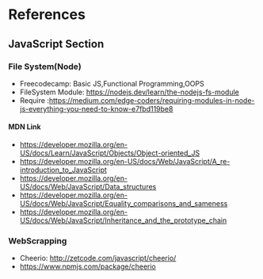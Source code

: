 # References
## JavaScript Section
### File System(Node)
* Freecodecamp: Basic JS,Functional Programming,OOPS
* FileSystem Module: https://nodejs.dev/learn/the-nodejs-fs-module
* Require :https://medium.com/edge-coders/requiring-modules-in-node-js-everything-you-need-to-know-e7fbd119be8
#### MDN Link
* https://developer.mozilla.org/en-US/docs/Learn/JavaScript/Objects/Object-oriented_JS 
* https://developer.mozilla.org/en-US/docs/Web/JavaScript/A_re-introduction_to_JavaScript
* https://developer.mozilla.org/en-US/docs/Web/JavaScript/Data_structures
* https://developer.mozilla.org/en-US/docs/Web/JavaScript/Equality_comparisons_and_sameness
* https://developer.mozilla.org/en-US/docs/Web/JavaScript/Inheritance_and_the_prototype_chain
### WebScrapping
* Cheerio: http://zetcode.com/javascript/cheerio/
* https://www.npmjs.com/package/cheerio